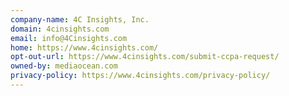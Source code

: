 ```yaml
---
company-name: 4C Insights, Inc.
domain: 4cinsights.com
email: info@4Cinsights.com
home: https://www.4cinsights.com/
opt-out-url: https://www.4cinsights.com/submit-ccpa-request/
owned-by: mediaocean.com
privacy-policy: https://www.4cinsights.com/privacy-policy/
---
```


